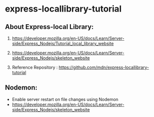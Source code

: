 # express-locallibrary-tutorial

## About Express-local Library:

1. https://developer.mozilla.org/en-US/docs/Learn/Server-side/Express_Nodejs/Tutorial_local_library_website

1. https://developer.mozilla.org/en-US/docs/Learn/Server-side/Express_Nodejs/skeleton_website

1. Reference Repository : https://github.com/mdn/express-locallibrary-tutorial

## Nodemon:
- Enable server restart on file changes using Nodemon
- https://developer.mozilla.org/en-US/docs/Learn/Server-side/Express_Nodejs/skeleton_website